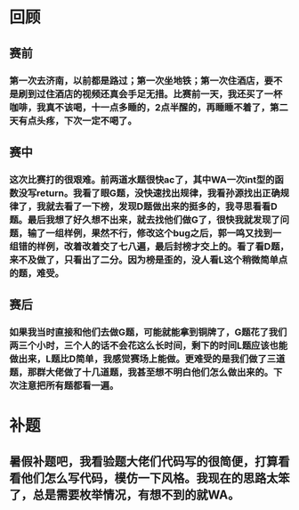 # 回顾
## 赛前
### 第一次去济南，以前都是路过；第一次坐地铁；第一次住酒店，要不是刷到过住酒店的视频还真会手足无措。比赛前一天，我还买了一杯咖啡，我真不该喝，十一点多睡的，2点半醒的，再睡睡不着了，第二天有点头疼，下次一定不喝了。

## 赛中
### 这次比赛打的很艰难。前两道水题很快ac了，其中WA一次int型的函数没写return。我看了眼G题，没快速找出规律，我看孙源找出正确规律了，我就去看了一下榜，发现D题做出来的挺多的，我寻思看看D题。最后我想了好久想不出来，就去找他们做G了，很快我就发现了问题，输了一组样例，果然不行，修改这个bug之后，郭一鸣又找到一组错的样例，改着改着交了七八遍，最后封榜才交上的。看了看D题，来不及做了，只看出了二分。因为榜是歪的，没人看L这个稍微简单点的题，难受。

## 赛后
### 如果我当时直接和他们去做G题，可能就能拿到铜牌了，G题花了我们两三个小时，三个人的话不会花这么长时间，剩下的时间L题应该也能做出来，L题比D简单，我感觉赛场上能做。更难受的是我们做了三道题，那群大佬做了十几道题，我甚至想不明白他们怎么做出来的。下次注意把所有题都看一遍。

# 补题
## 暑假补题吧，我看验题大佬们代码写的很简便，打算看看他们怎么写代码，模仿一下风格。我现在的思路太笨了，总是需要枚举情况，有想不到的就WA。
